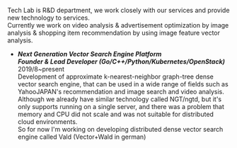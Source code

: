 Tech Lab is R&D department, we work closely with our services and provide new technology to services.  
Currently we work on video analysis & advertisement optimization by image analysis & shopping item recommendation by using image feature vector analysis.  

- ***Next Generation Vector Search Engine Platform  
Founder & Lead Developer (Go/C++/Python/Kubernetes/OpenStack)***	2019/8~present  
Development of approximate k-nearest-neighbor graph-tree dense vector search engine, that can be used in a wide range of fields such as YahooJAPAN's recommendation and image search and video analysis.  
Although we already have similar technology called NGT/ngtd, but it's only supports running on a single server, and there was a problem that memory and CPU did not scale and was not suitable for distributed cloud environments.  
So for now I'm working on developing distributed dense vector search engine called Vald (Vector+Wald in german)

